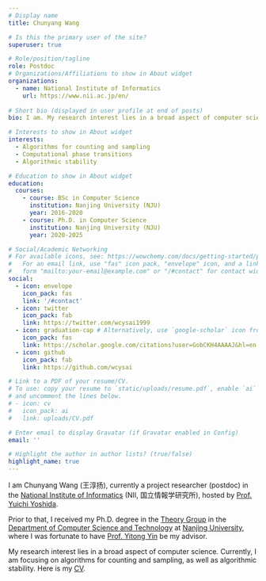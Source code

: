 ```yaml
---
# Display name
title: Chunyang Wang

# Is this the primary user of the site?
superuser: true

# Role/position/tagline
role: Postdoc
# Organizations/Affiliations to show in About widget
organizations:
  - name: National Institute of Informatics
    url: https://www.nii.ac.jp/en/
    
# Short bio (displayed in user profile at end of posts)
bio: I am. My research interest lies in a broad aspect of computer science. Currently, I am focusing on algorithms for counting and sampling, as well as algorithmic stability. 

# Interests to show in About widget
interests:
  - Algorithms for counting and sampling
  - Computational phase transitions 
  - Algorithmic stability

# Education to show in About widget
education:
  courses:
    - course: BSc in Computer Science
      institution: Nanjing University (NJU)
      year: 2016-2020
    - course: Ph.D. in Computer Science
      institution: Nanjing University (NJU)
      year: 2020-2025

# Social/Academic Networking
# For available icons, see: https://wowchemy.com/docs/getting-started/page-builder/#icons
#   For an email link, use "fas" icon pack, "envelope" icon, and a link in the
#   form "mailto:your-email@example.com" or "/#contact" for contact widget.
social:
  - icon: envelope
    icon_pack: fas
    link: '/#contact'
  - icon: twitter
    icon_pack: fab
    link: https://twitter.com/wcysai1999
  - icon: graduation-cap # Alternatively, use `google-scholar` icon from `ai` icon pack
    icon_pack: fas
    link: https://scholar.google.com/citations?user=GobCKH4AAAAJ&hl=en
  - icon: github
    icon_pack: fab
    link: https://github.com/wcysai

# Link to a PDF of your resume/CV.
# To use: copy your resume to `static/uploads/resume.pdf`, enable `ai` icons in `params.toml`,
# and uncomment the lines below.
# - icon: cv
#   icon_pack: ai
#   link: uploads/CV.pdf

# Enter email to display Gravatar (if Gravatar enabled in Config)
email: ''

# Highlight the author in author lists? (true/false)
highlight_name: true
---
```

I am Chunyang Wang (王淳扬), currently a project researcher (postdoc) in the [National Institute of Informatics](http://www.nii.ac.jp/en/) (NII, 国立情報学研究所), hosted by [Prof. Yuichi Yoshida](https://research.nii.ac.jp/~yyoshida/).

Prior to that, I received my Ph.D. degree in the [Theory Group](http://tcs.nju.edu.cn/) in the [Department of Computer Science and Technology](http://cs.nju.edu.cn/) at [Nanjing University](http://nju.edu.cn/), where I was fortunate to have [Prof. Yitong Yin](http://tcs.nju.edu.cn/yinyt/) be my advisor. 

My research interest lies in a broad aspect of computer science. Currently, I am focusing on algorithms for counting and sampling, as well as algorithmic stability. Here is my [CV](uploads/CV.pdf). 
